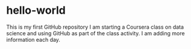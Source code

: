 # hello-world
This is my first GitHub repository
I am starting a Coursera class on data science and using GitHub as part of the class activity.
I am adding more information each day.